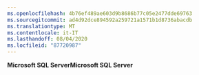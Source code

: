 ```yaml
---
ms.openlocfilehash: 4b76ef489ae603d9b8686b77c05e2477dde69763
ms.sourcegitcommit: ad4d92dce894592a259721a1571b1d8736abacdb
ms.translationtype: MT
ms.contentlocale: it-IT
ms.lasthandoff: 08/04/2020
ms.locfileid: "87720987"
---
```

  <span data-ttu-id="5b106-101">**Microsoft SQL Server**</span><span class="sxs-lookup"><span data-stu-id="5b106-101">**Microsoft SQL Server**</span></span>  